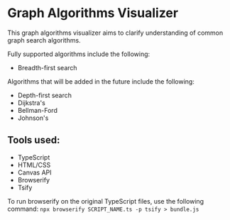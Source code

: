 # Graph Algorithms Visualizer

This graph algorithms visualizer aims to clarify understanding of common graph search algorithms. 

Fully supported algorithms include the following:
- Breadth-first search

Algorithms that will be added in the future include the following:
- Depth-first search
- Dijkstra's
- Bellman-Ford
- Johnson's

## Tools used:
- TypeScript
- HTML/CSS
- Canvas API
- Browserify
- Tsify

To run browserify on the original TypeScript files, use the following command:
```npx browserify SCRIPT_NAME.ts -p tsify > bundle.js```

